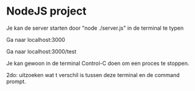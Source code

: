 NodeJS project
==============

Je kan de server starten door "node ./server.js" in de terminal te typen

Ga naar localhost:3000 

Ga naar localhost:3000/test

Je kan gewoon in de terminal Control-C doen om een proces te stoppen.


2do: uitzoeken wat t verschil is tussen deze terminal en de command prompt.